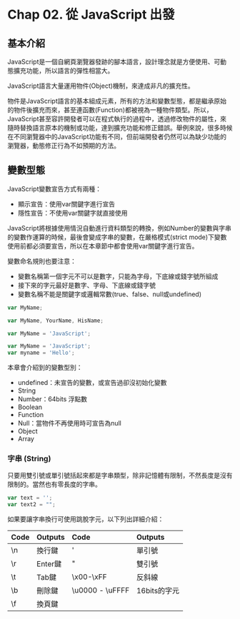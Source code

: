 # Chap 02. 從 JavaScript 出發

## 基本介紹

JavaScript是一個自網頁瀏覽器發跡的腳本語言，設計理念就是方便使用、可動態擴充功能，所以語言的彈性相當大。

JavaScript語言大量運用物件(Object)機制，來達成非凡的擴充性。

物件是JavaScript語言的基本組成元素，所有的方法和變數型態，都是繼承原始的物件後擴充而來，甚至連函數(Function)都被視為一種物件類型。所以，JavaScript甚至容許開發者可以在程式執行的過程中，透過修改物件的屬性，來隨時替換語言原本的機制或功能，達到擴充功能和修正錯誤。舉例來說，很多時候在不同瀏覽器中的JavaScript功能有不同，但前端開發者仍然可以為缺少功能的瀏覽器，動態修正行為不如預期的方法。

## 變數型態

JavaScript變數宣告方式有兩種：

- 顯示宣告：使用var關鍵字進行宣告
- 隱性宣告：不使用var關鍵字就直接使用

JavaScript將根據使用情況自動進行資料類型的轉換，例如Number的變數與字串的變數作運算的時候，最後會變成字串的變數，在嚴格模式(strict
mode)下變數使用前都必須要宣告，所以在本章節中都會使用var關鍵字進行宣告。

變數命名規則也要注意：

- 變數名稱第一個字元不可以是數字，只能為字母，下底線或錢字號所組成
- 接下來的字元最好是數字、字母、下底線或錢字號
- 變數名稱不能是關鍵字或邏輯常數(true、false、null或undefined)

```javascript
var MyName;
```

```javascript
var MyName, YourName, HisName;
````

```javascript
var MyName = 'JavaScript';
```

```javascript
var MyName = 'JavaScript';
var myname = 'Hello';
```

本章會介紹到的變數型別：

- undefined：未宣告的變數，或宣告過卻沒初始化變數
- String
- Number：64bits 浮點數
- Boolean
- Function
- Null：當物件不再使用時可宣告為null
- Object
- Array

### 字串 (String)

只要用雙引號或單引號括起來都是字串類型，除非記憶體有限制，不然長度是沒有限制的。當然也有零長度的字串。

```javascript
var text = '';
var text2 = "";
```

如果要讓字串換行可使用跳脫字元，以下列出詳細介紹：

| Code | Outputs | Code   | Outputs |
|:-----|:--------|:-------|:--------|
| \n   | 換行鍵  | \'     | 單引號        |
| \r   | Enter鍵 | \"     | 雙引號        |
| \t   | Tab鍵   | \x00-\xFF     | 反斜線        |
| \b   | 刪除鍵  | \u0000 - \uFFFF | 16bits的字元     |
| \f   | 換頁鍵  |       |         |



